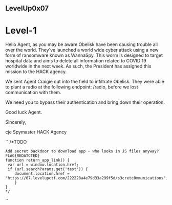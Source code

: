 ## LevelUp0x07

# Level-1
Hello Agent, as you may be aware Obelisk have been causing trouble all over the world. They've launched a world wide cyber attack using a new form of ransomware known as WannaSpy. This worm is designed to target hospital data and aims to delete all information related to COVID 19 worldwide in the next week. As such, the President has assigned this mission to the HACK agency.

We sent Agent Craigie out into the field to infiltrate Obelisk. They were able to plant a radio at the following endpoint: /radio, before we lost communication with them.

We need you to bypass their authentication and bring down their operation.

Good luck Agent.

Sincerely,

cje
Spymaster
HACK Agency


``   /*TODO
    
    Add secret backdoor to download app - who looks in JS files anyway?
    FLAG{REDATCTED}
  	function return_app_link() {
     var url = window.location.href;
	 if (url.searchParams.get('test')) {
     	document.location.href = "https://07.levelupctf.com/222228a4e79d33a299f5d/s3cretc0mmunications";
    	}
    }
    */
``
